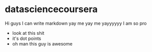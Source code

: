 datasciencecoursera
===================

Hi guys I can write markdown yay me yay me yayyyyyy
I am so pro

* look at this shit
* it's dot points
* oh man this guy is awesome
